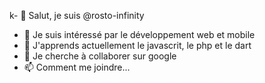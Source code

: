 k- 👋 Salut, je suis @rosto-infinity
- 👀 Je suis intéressé par le développement web et mobile
- 🌱 J'apprends actuellement le javascrit, le php et le dart
- 💞️ Je cherche à collaborer sur google
- 📫 Comment me joindre...

<!---
rosto-infinity/rosto-infinity est un dépôt spécial ✨ car son `README.md` (ce fichier) apparaît sur votre profil GitHub.
Vous pouvez cliquer sur le lien Aperçu pour consulter vos modifications.
--->
